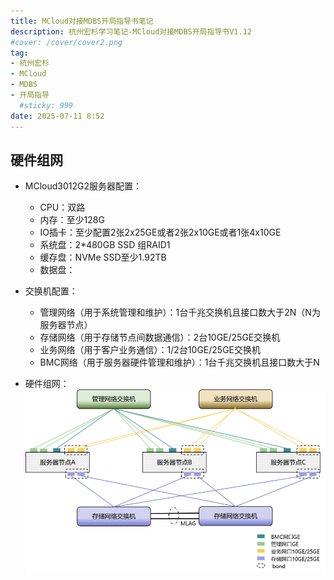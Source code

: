 ```yaml
---
title: MCloud对接MDBS开局指导书笔记
description: 杭州宏杉学习笔记-MCloud对接MDBS开局指导书V1.12
#cover: /cover/cover2.png
tag:
- 杭州宏杉
- MCloud
- MDBS
- 开局指导
  #sticky: 999
date: 2025-07-11 8:52
---
```


## 硬件组网

* MCloud3012G2服务器配置：
  * CPU：双路
  * 内存：至少128G
  * IO插卡：至少配置2张2x25GE或者2张2x10GE或者1张4x10GE
  * 系统盘：2*480GB SSD 组RAID1
  * 缓存盘：NVMe SSD至少1.92TB
  * 数据盘：

* 交换机配置：
  * 管理网络（用于系统管理和维护）：1台千兆交换机且接口数大于2N（N为服务器节点）
  * 存储网络（用于存储节点间数据通信）：2台10GE/25GE交换机
  * 业务网络（用于客户业务通信）：1/2台10GE/25GE交换机
  * BMC网络（用于服务器硬件管理和维护）：1台千兆交换机且接口数大于N

* 硬件组网：
  ![alt text](images/image.png)
